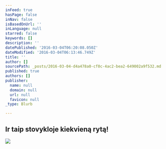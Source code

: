 ```yaml
---
inFeed: true
hasPage: false
inNav: false
isBasedOnUrl: ''
inLanguage: null
starred: false
keywords: []
description: ''
datePublished: '2016-03-04T06:20:08.050Z'
dateModified: '2016-03-04T06:13:46.749Z'
title: ''
author: []
sourcePath: _posts/2016-03-04-d4a478a0-cf0c-4ac2-bea2-649002a9f532.md
published: true
authors: []
publisher:
  name: null
  domain: null
  url: null
  favicon: null
_type: Blurb

---
```

## Ir taip stovykloje kiekvieną rytą!
![](https://the-grid-user-content.s3-us-west-2.amazonaws.com/bc0e884d-e90d-49a3-8a9b-c394b04a08c3.jpg)